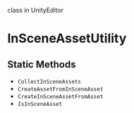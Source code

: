 class in UnityEditor
# InSceneAssetUtility

## Static Methods
- `CollectInSceneAssets`
- `CreateAssetFromInSceneAsset`
- `CreateInSceneAssetFromAsset`
- `IsInSceneAsset`
